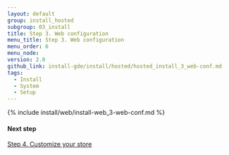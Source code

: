 ```yaml
---
layout: default
group: install_hosted
subgroup: 03_install
title: Step 3. Web configuration
menu_title: Step 3. Web configuration
menu_order: 6
menu_node:
version: 2.0
github_link: install-gde/install/hosted/hosted_install_3_web-conf.md
tags:
  - Install
  - System
  - Setup
---
```


{% include install/web/install-web_3-web-conf.md %}

#### Next step
<a href="{{page.baseurl}}install-gde/install/hosted/hosted_install_4_customize-store.html">Step 4. Customize your store</a>
